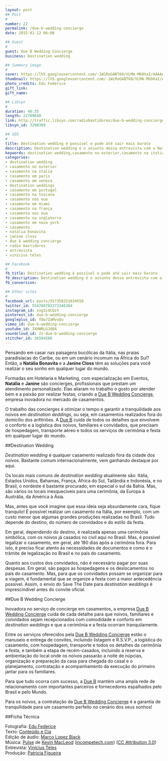```yaml
---
layout: post
## Post
#
number: 22
permalink: /due-b-wedding-concierge
date: 2015-01-12 06:00

## Guest
#
guest: Due B Wedding Concierge
business: Destination wedding

## Summary image
#
cover: https://lh5.googleusercontent.com/-1WiRoGABT60/VLMA-M69XaI/AAAAAAAABUw/fyFVV9lTEvg/s800/due-b-wedding-concierge.jpg
thumbnail: https://lh5.googleusercontent.com/-1WiRoGABT60/VLMA-M69XaI/AAAAAAAABUw/fyFVV9lTEvg/s800/due-b-wedding-concierge.jpg
photo_credits: Edu Federice
gift_link: 
gift_name: 

## Libsyn
#
duration: 46:35
length: 22709648
link: http://traffic.libsyn.com/radiobastidores/due-b-wedding-concierge.mp3
libsyn_id: 3290309

## SEO
#
title: Destination wedding é possível e pode até sair mais barato
description: Destination wedding é o assunto dessa entrevista com a Natália Bonavita e a Janine Closs da DUE B Wedding Concierge. Escute na Rádio Bastidores.
keywords: destination wedding,casamento no exterior,casamento na italia,casamento em paris,casamento em veneza,destination weddings,casamento em portugal,casamento na toscana,casamento nos eua,casamento em miami,casamento na frança,casamento nos eua,casamento na inglaterra,casamento em nova york,casamento,natália bonavita,janine closs,due b wedding concierge,radio bastidores,entrevista,vinícius teles
categories:
- destination wedding
- casamento no exterior
- casamento na italia
- casamento em paris
- casamento em veneza
- destination weddings
- casamento em portugal
- casamento na toscana
- casamento nos eua
- casamento em miami
- casamento na frança
- casamento nos eua
- casamento na inglaterra
- casamento em nova york
- casamento
- natália bonavita
- janine closs
- due b wedding concierge
- radio bastidores
- entrevista
- vinícius teles

## Facebook
#
fb_title: Destination wedding é possível e pode até sair mais barato
fb_description: Destination wedding é o assunto dessa entrevista com a Natália Bonavita e a Janine Closs da DUE B Wedding Concierge. Escute na Rádio Bastidores.
fb_conversion: 

## Other sites
#
facebook_url: posts/557358251034558
twitter_id: 554788792373346304
instagram_id: xxg3i4CUzY
pinterest_id: due-b-wedding-concierge
googleplus_id: fQw7ZaMvuQu
vimeo_id: due-b-wedding-concierge
youtube_id: 3XHWRLGJ604
soundcloud_id: 22-due-b-wedding-concierge
stitcher_id: 36594586
---
```

Pensando em casar nas paisagens bucólicas da Itália, nas praias paradisíacas do Caribe, ou em um cenário incomum na África do Sul? Então, a **Natália Bonavita** e a **Janine Closs** têm as soluções para você realizar o seu sonho em qualquer lugar do mundo.

Formadas em Hotelaria e Marketing, com especialização em Eventos, **Natália** e **Janine** são concierges, profissionais que prestam um atendimento personalizado. Elas aliaram no trabalho o gosto por atender bem e a paixão por realizar festas, criando a [Due B Wedding Concierge][due], empresa inovadora no mercado de casamentos.

O trabalho das concierges é otimizar o tempo e garantir a tranquilidade aos noivos em *destination deddings*, ou seja, em casamentos realizados fora do domicílio dos anfitriões. A [Due B][due] cuida de todos os detalhes que envolvem o conforto e a logística dos noivos, familiares e convidados, que precisam de hospedagem, transporte aéreo e todos os serviços de cerimônia e festa em qualquer lugar do mundo.

##Destination Wedding

*Destination wedding* é qualquer casamento realizado fora da cidade dos noivos. Bastante comum internacionalmente, vem ganhando destaque por aqui. 

Os locais mais comuns de *destination wedding* atualmente são: Itália, Estados Unidos, Bahamas, França, África do Sul, Tailândia e Indonésia, e no Brasil, o nordeste é bastante procurado, em especial o sul da Bahia. Mas, são vários os locais inesquecíveis para uma cerimônia, da Europa à Austrália, da América à Ásia.

Mas, antes que você imagine que essa ideia seja absurdamente cara, fique tranquilo! É possível realizar um casamento na Itália, por exemplo, com um custo menor que algumas grandes produções realizadas no Brasil. Tudo depende do destino, do número de convidados e do estilo da festa.

Em geral, dependendo do destino, é realizada apenas uma cerimônia simbólica, com os noivos já casados no civil aqui no Brasil. Mas, é possível legalizar o casamento, em geral, até 180 dias após a cerimônia fora. Para isto, é preciso ficar atento às necessidades de documentos e como é o trâmite de legalização no Brasil e no país do casamento.

Quanto aos custos dos convidados, não é necessário pagar por suas despesas. Em geral, são pagos as hospedagens e os deslocamentos no país do casamento. Mas, para que os convidados possam se organizar para a viagem, é fundamental que se organize a festa com a maior antecedência possível. Assim, o envio do Save The Date para *destination weddings* é imprescindível antes do convite oficial.

##Due B Wedding Concierge

Inovadora no serviço de concierge em casamentos, a empresa [Due B Wedding Concierge][due] cuida de cada detalhe para que noivos, familiares e convidados sejam recepcionados com comodidade e conforto em *destination weddings* e que a cerimônia e a festa ocorram tranquilamente. 

Entre os serviços oferecidos pela [Due B Wedding Concierge][due] estão o manuseio e entrega de convites, incluindo listagem e R.S.V.P., a logística do casamento, com hospedagem, transporte e todos os detalhes da cerimônia e festa, e também a etapa de recém-casados, incluindo a reserva e ambientação do local onde os noivos passarão a noite de núpcias, organização e preparação da casa para chegada do casal e o planejamento, contratação e acompanhamento da execução do primeiro jantar para os familiares.

Para que tudo ocorra com sucesso, a [Due B][due] mantém uma ampla rede de relacionamento com importantes parceiros e fornecedores espalhados pelo Brasil e pelo Mundo.

Para os noivos, a contratação da [Due B Wedding Concierge][due] é a garantia de tranquilidade para um casamento perfeito no cenário dos seus sonhos!

##Ficha Técnica

Fotografia: [Edu Federice][ef]  
Texto: [Conteúdo e Cia][cia]  
Edição de áudio: [Marco Lopez Bjack][m]  
Música: [Pulse][pm] de [Kevin MacLeod][pm] ([incompetech.com][pm]) ([CC Attribution 3.0][CCA])  
Entrevista: [Vinícius Teles][v]  
Produção: [Patricia Figueira][pf]

[m]: https://www.facebook.com/MarcoLopezOficial
[v]: http://www.viniciusteles.com.br
[cia]: http://conteudoecia.com.br
[pf]: http://www.patriciafigueira.com.br
[CCA]: http://creativecommons.org/licenses/by/3.0/
[pm]: http://incompetech.com/music/royalty-free/index.html?isrc=USUAN1100102

[due]: http://www.weddingconcierge.com.br/
[ef]: http://www.edufederice.com/